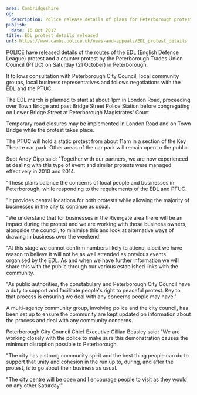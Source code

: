```yaml
area: Cambridgeshire
og:
  description: Police release details of plans for Peterborough protests.
publish:
  date: 16 Oct 2017
title: EDL protest details released
url: https://www.cambs.police.uk/news-and-appeals/EDL_protest_details
```

POLICE have released details of the routes of the EDL (English Defence League) protest and a counter protest by the Peterborough Trades Union Council (PTUC) on Saturday (21 October) in Peterborough.

It follows consultation with Peterborough City Council, local community groups, local business representatives and follows negotiations with the EDL and the PTUC.

The EDL march is planned to start at about 1pm in London Road, proceeding over Town Bridge and past Bridge Street Police Station before congregating on Lower Bridge Street at Peterborough Magistrates' Court.

Temporary road closures may be implemented in London Road and on Town Bridge while the protest takes place.

The PTUC will hold a static protest from about 11am in a section of the Key Theatre car park. Other areas of the car park will remain open to the public.

Supt Andy Gipp said: "Together with our partners, we are now experienced at dealing with this type of event and similar protests were managed effectively in 2010 and 2014.

"These plans balance the concerns of local people and businesses in Peterborough, while responding to the requirements of the EDL and PTUC.

"It provides central locations for both protests while allowing the majority of businesses in the city to continue as usual.

"We understand that for businesses in the Rivergate area there will be an impact during the protest and we are working with those business owners, alongside the council, to minimise this and look at alternative ways of drawing in business over the weekend.

"At this stage we cannot confirm numbers likely to attend, albeit we have reason to believe it will not be as well attended as previous events organised by the EDL. As and when we have further information we will share this with the public through our various established links with the community.

"As public authorities, the constabulary and Peterborough City Council have a duty to support and facilitate people's right to peaceful protest. Key to that process is ensuring we deal with any concerns people may have."

A multi-agency community group, involving police and the city council, has been set up to ensure the community are kept updated on information about the process and deal with any community concerns.

Peterborough City Council Chief Executive Gillian Beasley said: "We are working closely with the police to make sure this demonstration causes the minimum disruption possible to Peterborough.

"The city has a strong community spirit and the best thing people can do to support that unity and cohesion in the run up to, during, and after the protest, is to go about their business as usual.

"The city centre will be open and I encourage people to visit as they would on any other Saturday."
